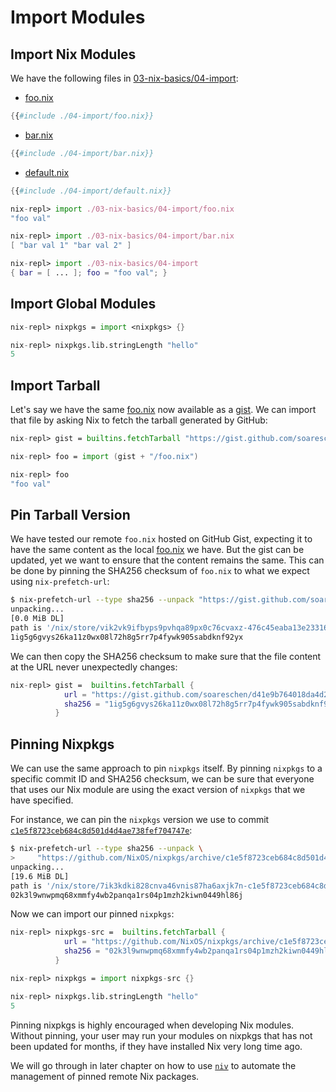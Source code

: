 # Import Modules

## Import Nix Modules

We have the following files in
[03-nix-basics/04-import](03-nix-basics/04-import):

  - [foo.nix](./04-import/foo.nix)

```nix
{{#include ./04-import/foo.nix}}
```

  - [bar.nix](./04-import/bar.nix)

```nix
{{#include ./04-import/bar.nix}}
```

  - [default.nix](./04-import/default.nix)


```nix
{{#include ./04-import/default.nix}}
```


```nix
nix-repl> import ./03-nix-basics/04-import/foo.nix
"foo val"

nix-repl> import ./03-nix-basics/04-import/bar.nix
[ "bar val 1" "bar val 2" ]

nix-repl> import ./03-nix-basics/04-import
{ bar = [ ... ]; foo = "foo val"; }
```

## Import Global Modules

```nix
nix-repl> nixpkgs = import <nixpkgs> {}

nix-repl> nixpkgs.lib.stringLength "hello"
5
```

## Import Tarball

Let's say we have the same [foo.nix](./04-import/foo.nix) now available
as a [gist](https://gist.github.com/soareschen/d41e9b764018da4d2336644329c915e4).
We can import that file by asking Nix to fetch the tarball generated by GitHub:

```nix
nix-repl> gist = builtins.fetchTarball "https://gist.github.com/soareschen/d41e9b764018da4d2336644329c915e4/archive/476c45eaba13e23316cdca781bda7ec68676397b.tar.gz"

nix-repl> foo = import (gist + "/foo.nix")

nix-repl> foo
"foo val"
```

## Pin Tarball Version

We have tested our remote `foo.nix` hosted on GitHub Gist, expecting it
to have the same content as the local [foo.nix](./04-import/foo.nix) we have.
But the gist can be updated, yet we want to ensure that the content remains
the same. This can be done by pinning the SHA256 checksum of `foo.nix` to
what we expect using `nix-prefetch-url`:

```bash
$ nix-prefetch-url --type sha256 --unpack "https://gist.github.com/soareschen/d41e9b764018da4d2336644329c915e4/archive/476c45eaba13e23316cdca781bda7ec68676397b.tar.gz"
unpacking...
[0.0 MiB DL]
path is '/nix/store/vik2vk9ifbyps9pvhqa89px0c76cvaxz-476c45eaba13e23316cdca781bda7ec68676397b.tar.gz'
1ig5g6gvys26ka11z0wx08l72h8g5rr7p4fywk905sabdknf92yx
```

We can then copy the SHA256 checksum to make sure that the file content at the URL
never unexpectedly changes:

```nix
nix-repl> gist =  builtins.fetchTarball {
            url = "https://gist.github.com/soareschen/d41e9b764018da4d2336644329c915e4/archive/476c45eaba13e23316cdca781bda7ec68676397b.tar.gz";
            sha256 = "1ig5g6gvys26ka11z0wx08l72h8g5rr7p4fywk905sabdknf92yx";
          }
```

## Pinning Nixpkgs

We can use the same approach to pin `nixpkgs` itself. By pinning `nixpkgs` to a
specific commit ID and SHA256 checksum, we can be sure that everyone that uses
our Nix module are using the exact version of `nixpkgs` that we have specified.

For instance, we can pin the `nixpkgs` version we use to commit
[`c1e5f8723ceb684c8d501d4d4ae738fef704747e`](https://github.com/NixOS/nixpkgs/tree/c1e5f8723ceb684c8d501d4d4ae738fef704747e):

```bash
$ nix-prefetch-url --type sha256 --unpack \
>     "https://github.com/NixOS/nixpkgs/archive/c1e5f8723ceb684c8d501d4d4ae738fef704747e.tar.gz"
unpacking...
[19.6 MiB DL]
path is '/nix/store/7ik3kdki828cnva46vnis87ha6axjk7n-c1e5f8723ceb684c8d501d4d4ae738fef704747e.tar.gz'
02k3l9wnwpmq68xmmfy4wb2panqa1rs04p1mzh2kiwn0449hl86j
```

Now we can import our pinned `nixpkgs`:

```nix
nix-repl> nixpkgs-src =  builtins.fetchTarball {
            url = "https://github.com/NixOS/nixpkgs/archive/c1e5f8723ceb684c8d501d4d4ae738fef704747e.tar.gz";
            sha256 = "02k3l9wnwpmq68xmmfy4wb2panqa1rs04p1mzh2kiwn0449hl86j";
          }

nix-repl> nixpkgs = import nixpkgs-src {}

nix-repl> nixpkgs.lib.stringLength "hello"
5
```

Pinning nixpkgs is highly encouraged when developing Nix modules. Without
pinning, your user may run your modules on nixpkgs that has not been updated
for months, if they have installed Nix very long time ago.

We will go through in later chapter on how to use
[`niv`](https://github.com/nmattia/niv) to automate the management of
pinned remote Nix packages.